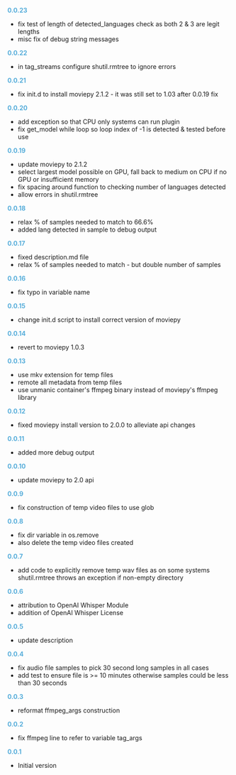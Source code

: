 
**<span style="color:#56adda">0.0.23</span>**
- fix test of length of detected_languages check as both 2 & 3 are legit lengths
- misc fix of debug string messages

**<span style="color:#56adda">0.0.22</span>**
- in tag_streams configure shutil.rmtree to ignore errors

**<span style="color:#56adda">0.0.21</span>**
- fix init.d to install moviepy 2.1.2 - it was still set to 1.03 after 0.0.19 fix

**<span style="color:#56adda">0.0.20</span>**
- add exception so that CPU only systems can run plugin
- fix get_model while loop so loop index of -1 is detected & tested before use

**<span style="color:#56adda">0.0.19</span>**
- update moviepy to 2.1.2
- select largest model possible on GPU, fall back to medium on CPU if no GPU or insufficient memory
- fix spacing around function to checking number of languages detected
- allow errors in shutil.rmtree

**<span style="color:#56adda">0.0.18</span>**
- relax % of samples needed to match to 66.6%
- added lang detected in sample to debug output

**<span style="color:#56adda">0.0.17</span>**
- fixed description.md file
- relax % of samples needed to match - but double number of samples

**<span style="color:#56adda">0.0.16</span>**
- fix typo in variable name

**<span style="color:#56adda">0.0.15</span>**
- change init.d script to install correct version of moviepy

**<span style="color:#56adda">0.0.14</span>**
- revert to moviepy 1.0.3

**<span style="color:#56adda">0.0.13</span>**
- use mkv extension for temp files
- remote all metadata from temp files
- use unmanic container's ffmpeg binary instead of moviepy's ffmpeg library

**<span style="color:#56adda">0.0.12</span>**
- fixed moviepy install version to 2.0.0 to alleviate api changes

**<span style="color:#56adda">0.0.11</span>**
- added more debug output

**<span style="color:#56adda">0.0.10</span>**
- update moviepy to 2.0 api

**<span style="color:#56adda">0.0.9</span>**
- fix construction of temp video files to use glob

**<span style="color:#56adda">0.0.8</span>**
- fix dir variable in os.remove
- also delete the temp video files created

**<span style="color:#56adda">0.0.7</span>**
- add code to explicitly remove temp wav files as on some systems shutil.rmtree throws an exception if non-empty directory 

**<span style="color:#56adda">0.0.6</span>**
- attribution to OpenAI Whisper Module
- addition of OpenAI Whisper License

**<span style="color:#56adda">0.0.5</span>**
- update description 

**<span style="color:#56adda">0.0.4</span>**
- fix audio file samples to pick 30 second long samples in all cases
- add test to ensure file is >= 10 minutes otherwise samples could be less than 30 seconds

**<span style="color:#56adda">0.0.3</span>**
- reformat ffmpeg_args construction

**<span style="color:#56adda">0.0.2</span>**
- fix ffmpeg line to refer to variable tag_args

**<span style="color:#56adda">0.0.1</span>**
- Initial version
